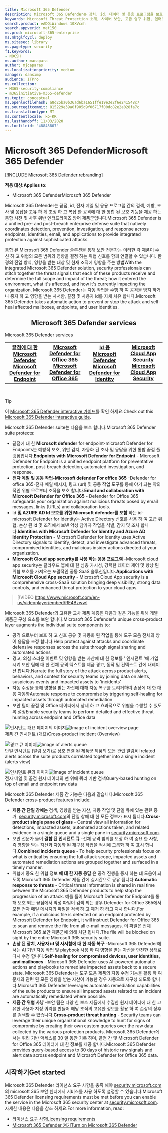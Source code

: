 ```yaml
---
title: Microsoft 365 Defender
description: Microsoft 365 Defender는 장치, id, 데이터 및 응용 프로그램을 보호 하기 위한 조정 된 위협 보호 솔루션입니다.
keywords: Microsoft Threat Protection 소개, 사이버 보안, 고급 영구 위협, 엔터프라이즈 보안, 장치, 장치, id, 사용자, 데이터, 응용 프로그램, 인시던트, 자동화 된 조사 및 개선, 고급 구하기
search.product: eADQiWindows 10XVcnh
search.appverid: met150
ms.prod: microsoft-365-enterprise
ms.mktglfcycl: deploy
ms.sitesec: library
ms.pagetype: security
f1.keywords:
- NOCSH
ms.author: macapara
author: mjcaparas
ms.localizationpriority: medium
manager: dansimp
audience: ITPro
ms.collection:
- M365-security-compliance
- m365initiative-m365-defender
ms.topic: conceptual
ms.openlocfilehash: a8d25ba0b36ad6ba1651ffe19e3e2f6e241548c7
ms.sourcegitcommit: 815229e39a0f905d9f06717f00dc82e2a028fa7c
ms.translationtype: MT
ms.contentlocale: ko-KR
ms.lasthandoff: 11/03/2020
ms.locfileid: "48843807"
---
```

# <a name="microsoft-365-defender"></a><span data-ttu-id="6bf8a-104">Microsoft 365 Defender</span><span class="sxs-lookup"><span data-stu-id="6bf8a-104">Microsoft 365 Defender</span></span>

[!INCLUDE [Microsoft 365 Defender rebranding](../includes/microsoft-defender.md)]


<span data-ttu-id="6bf8a-105">**적용 대상:**</span><span class="sxs-lookup"><span data-stu-id="6bf8a-105">**Applies to:**</span></span>
- <span data-ttu-id="6bf8a-106">Microsoft 365 Defender</span><span class="sxs-lookup"><span data-stu-id="6bf8a-106">Microsoft 365 Defender</span></span>



<span data-ttu-id="6bf8a-107">Microsoft 365 Defender는 끝점, id, 전자 메일 및 응용 프로그램 간의 검색, 예방, 조사 및 응답을 고유 하 게 조정 하 고 복잡 한 공격에 대 한 통합 된 보호 기능을 제공 하는 통합 사전 및 사후 위반 엔터프라이즈 방어 제품군입니다.</span><span class="sxs-lookup"><span data-stu-id="6bf8a-107">Microsoft 365 Defender is a unified pre- and post-breach enterprise defense suite that natively coordinates detection, prevention, investigation, and response across endpoints, identities, email, and applications to provide integrated protection against sophisticated attacks.</span></span>

<span data-ttu-id="6bf8a-108">통합 된 Microsoft 365 Defender 솔루션을 통해 보안 전문가는 이러한 각 제품이 수신 하 고 위협의 모든 범위와 영향을 결정 하는 위협 신호를 함께 연결할 수 있습니다. 환경의 진입 방식, 영향을 받는 대상 및 현재 조직에 영향을 주는 방법</span><span class="sxs-lookup"><span data-stu-id="6bf8a-108">With the integrated Microsoft 365 Defender solution, security professionals can stitch together the threat signals that each of these products receive and determine the full scope and impact of the threat; how it entered the environment, what it's affected, and how it's currently impacting the organization.</span></span> <span data-ttu-id="6bf8a-109">Microsoft 365 Defender는 자동 작업을 수행 하 여 공격을 방지 하거나 중지 하 고 영향을 받는 사서함, 끝점 및 사용자 id를 자체 치유 합니다.</span><span class="sxs-lookup"><span data-stu-id="6bf8a-109">Microsoft 365 Defender takes automatic action to prevent or stop the attack and self-heal affected mailboxes, endpoints, and user identities.</span></span>  


<center><h2><span data-ttu-id="6bf8a-110">Microsoft 365 Defender services</center></span><span class="sxs-lookup"><span data-stu-id="6bf8a-110">Microsoft 365 Defender services</center></span></span></h2>
<table><tr><td><span data-ttu-id="6bf8a-111"><center><b><a href="https://docs.microsoft.com/windows/security/threat-protection/microsoft-defender-atp/microsoft-defender-advanced-threat-protection"><b>끝점에 대 한 Microsoft Defender</b></center></span><span class="sxs-lookup"><span data-stu-id="6bf8a-111"><center><b><a href="https://docs.microsoft.com/windows/security/threat-protection/microsoft-defender-atp/microsoft-defender-advanced-threat-protection"><b>Microsoft Defender for Endpoint</b></center></span></span></a></td>
<td><span data-ttu-id="6bf8a-112"><center><b><a href="https://docs.microsoft.com/office365/securitycompliance/office-365-atp"><b>Microsoft Defender for Office 365</b></center></span><span class="sxs-lookup"><span data-stu-id="6bf8a-112"><center><b><a href="https://docs.microsoft.com/office365/securitycompliance/office-365-atp"><b>Microsoft Defender for Office 365</b></center></span></span></a></td>
<td><span data-ttu-id="6bf8a-113"><center><b><a href="https://docs.microsoft.com/azure-advanced-threat-protection/"><b>Id 용 Microsoft Defender</b></a></center></span><span class="sxs-lookup"><span data-stu-id="6bf8a-113"><center><b><a href="https://docs.microsoft.com/azure-advanced-threat-protection/"><b>Microsoft Defender for Identity</b></a></center></span></span></td>
<td><span data-ttu-id="6bf8a-114"><center><b><a href="https://docs.microsoft.com/cloud-app-security/"><b>Microsoft Cloud App Security</b></a></center></span><span class="sxs-lookup"><span data-stu-id="6bf8a-114"><center><b><a href="https://docs.microsoft.com/cloud-app-security/"><b>Microsoft Cloud App Security</b></a></center></span></span></td>
</tr>
</table>
<br>


>[!TIP]
><span data-ttu-id="6bf8a-115">이 [Microsoft 365 Defender interactive 가이드](https://aka.ms/MTP-Interactive-Guide)를 확인 하세요.</span><span class="sxs-lookup"><span data-stu-id="6bf8a-115">Check out this [Microsoft 365 Defender interactive guide](https://aka.ms/MTP-Interactive-Guide).</span></span>


<span data-ttu-id="6bf8a-116">Microsoft 365 Defender suite는 다음을 보호 합니다.</span><span class="sxs-lookup"><span data-stu-id="6bf8a-116">Microsoft 365 Defender suite protects:</span></span> 
- <span data-ttu-id="6bf8a-117">끝점에 대 한 **Microsoft defender** for endpoint-microsoft Defender for Endpoints는 예방적 보호, 위반 감지, 자동화 된 조사 및 응답을 위한 통합 끝점 플랫폼입니다.</span><span class="sxs-lookup"><span data-stu-id="6bf8a-117">**Endpoints with Microsoft Defender for Endpoint** - Microsoft Defender for Endpoint is a unified endpoint platform for preventative protection, post-breach detection, automated investigation, and response.</span></span> 
- <span data-ttu-id="6bf8a-118">**전자 메일 및 공동 작업-Microsoft defender For office 365** -Defender for office 365-전자 메일 메시지, 링크 (url) 및 공동 작업 도구를 통해 야기 되는 악의적인 위협 으로부터 조직을 보호 합니다.</span><span class="sxs-lookup"><span data-stu-id="6bf8a-118">**Email and collaboration with Microsoft Defender for Office 365** - Defender for Office 365 safeguards your organization against malicious threats posed by email messages, links (URLs) and collaboration tools.</span></span> 
- <span data-ttu-id="6bf8a-119">Id **및 AZURE AD Id 보호를 위한 Microsoft defender를 포함** 하는 id-microsoft Defender for Identity는 Active Directory 신호를 사용 하 여 고급 위협, 손상 된 id 및 조직에서 보낸 악성 참가자 작업을 식별, 감지 및 조사 합니다.</span><span class="sxs-lookup"><span data-stu-id="6bf8a-119">**Identities with Microsoft Defender for Identity and Azure AD Identity Protection** - Microsoft Defender for Identity uses Active Directory signals to identify, detect, and investigate advanced threats, compromised identities, and malicious insider actions directed at your organization.</span></span> 
- <span data-ttu-id="6bf8a-120">**Microsoft Cloud app security를 사용 하는 응용 프로그램** -Microsoft cloud app security는 클라우드 앱에 대 한 심층 가시성, 강력한 데이터 제어 및 향상 된 위협 보호를 가져오는 포괄적인 공동 SaaS 솔루션입니다.</span><span class="sxs-lookup"><span data-stu-id="6bf8a-120">**Applications with Microsoft Cloud App security** - Microsoft Cloud App security is a comprehensive cross-SaaS solution bringing deep visibility, strong data controls, and enhanced threat protection to your cloud apps.</span></span> 

>[!VIDEO https://www.microsoft.com/en-us/videoplayer/embed/RE4Bzww] 

<span data-ttu-id="6bf8a-121">Microsoft 365 Defender의 고유한 교차 제품 계층은 다음과 같은 기능을 위해 개별 제품군 구성 요소를 보완 합니다.</span><span class="sxs-lookup"><span data-stu-id="6bf8a-121">Microsoft 365 Defender's unique cross-product layer augments the individual suite components to:</span></span>
- <span data-ttu-id="6bf8a-122">공격 으로부터 보호 하 고 신호 공유 및 자동화 된 작업을 통해 도구 모음 전체의 방어 응답을 조정 합니다.</span><span class="sxs-lookup"><span data-stu-id="6bf8a-122">Help protect against attacks and coordinate defensive responses across the suite through signal sharing and automated actions</span></span>
- <span data-ttu-id="6bf8a-123">경고, 의심 스러운 이벤트 및 영향을 받는 자산에 대 한 정보를 ' 인시던트 '에 가입 시켜 보안 팀에 대 한 전체 공격 텍스트를 제품 경고, 동작 및 컨텍스트 간에 내레이션 합니다.</span><span class="sxs-lookup"><span data-stu-id="6bf8a-123">Narrate the full story of the attack across product alerts, behaviors, and context for security teams by joining data on alerts, suspicious events and impacted assets to 'incidents'</span></span>
- <span data-ttu-id="6bf8a-124">자동 수정을 통해 영향을 받는 자산에 대해 자동 복구를 트리거하여 손상에 대 한 대응 자동화</span><span class="sxs-lookup"><span data-stu-id="6bf8a-124">Automate response to compromise by triggering self-healing for impacted assets through automated remediation</span></span>
- <span data-ttu-id="6bf8a-125">보안 팀이 끝점 및 Office 데이터에서 상세 하 고 효과적으로 위협을 수행할 수 있도록 설정</span><span class="sxs-lookup"><span data-stu-id="6bf8a-125">Enable security teams to perform detailed and effective threat hunting across endpoint and Office data</span></span>

<span data-ttu-id="6bf8a-126">![인시던트 개요 페이지의 이미지](../../media/overview-incident.png)</span><span class="sxs-lookup"><span data-stu-id="6bf8a-126">![Image of incident overview page](../../media/overview-incident.png)</span></span> <br>
<span data-ttu-id="6bf8a-127">제품 간 인시던트 (개요)</span><span class="sxs-lookup"><span data-stu-id="6bf8a-127">Cross-product incident (Overview)</span></span>

<span data-ttu-id="6bf8a-128">![경고 큐 이미지](../../media/incident-list.png)</span><span class="sxs-lookup"><span data-stu-id="6bf8a-128">![Image of alerts queue](../../media/incident-list.png)</span></span><br>
<span data-ttu-id="6bf8a-129">단일 인시던트 (알림 보기)로 상호 연결 된 제품군 제품의 모든 관련 알림</span><span class="sxs-lookup"><span data-stu-id="6bf8a-129">All related alerts across the suite products correlated together into a single incident (alerts view)</span></span>

<span data-ttu-id="6bf8a-130">![인시던트 큐의 이미지](../../media/advanced-hunting.png)</span><span class="sxs-lookup"><span data-stu-id="6bf8a-130">![Image of incident queue](../../media/advanced-hunting.png)</span></span><br>
<span data-ttu-id="6bf8a-131">전자 메일 및 끝점 원시 데이터의 맨 위에 쿼리 기반 검색</span><span class="sxs-lookup"><span data-stu-id="6bf8a-131">Query-based hunting on top of email and endpoint raw data</span></span>


<span data-ttu-id="6bf8a-132">Microsoft 365 Defender 제품 간 기능은 다음과 같습니다.</span><span class="sxs-lookup"><span data-stu-id="6bf8a-132">Microsoft 365 Defender cross-product features include:</span></span> 
- <span data-ttu-id="6bf8a-133">**제품 간 단일 창에는** 검색, 영향을 받는 자산, 자동 작업 및 단일 큐에 있는 관련 증거, [security.microsoft.com](https://security.microsoft.com)의 단일 창에 대 한 모든 정보가 표시 됩니다.</span><span class="sxs-lookup"><span data-stu-id="6bf8a-133">**Cross-product single pane of glass** - Central view all information for detections, impacted assets, automated actions taken, and related evidence in a single queue and a single pane in [security.microsoft.com](https://security.microsoft.com).</span></span> 
- <span data-ttu-id="6bf8a-134">보안 전문가 들이 **결합 된 인시던트 큐** -전체 공격 범위를 보장 하 여 중요 한 사항, 즉 영향을 받는 자산과 자동화 된 재구성 작업을 적시에 그룹화 하 여 표시 합니다.</span><span class="sxs-lookup"><span data-stu-id="6bf8a-134">**Combined incidents queue** - To help security professionals focus on what is critical by ensuring the full attack scope, impacted assets and automated remediation actions are grouped together and surfaced in a timely manner.</span></span> 
- <span data-ttu-id="6bf8a-135">위협에 중요 한 위협 정보 **에 대 한 자동 응답** 은 공격 진행을 중지 하는 데 도움이 되도록 Microsoft 365 Defender 제품 간에 실시간으로 공유 됩니다.</span><span class="sxs-lookup"><span data-stu-id="6bf8a-135">**Automatic response to threats** - Critical threat information is shared in real time between the Microsoft 365 Defender products to help stop the progression of an attack.</span></span> <span data-ttu-id="6bf8a-136">예를 들어 Microsoft Defender for Endpoint를 통해 보호 되는 끝점에서 악성 파일이 검색 되는 경우 Defender for Office 365에서 모든 전자 메일 메시지의 파일을 검색 하 고 제거 하 라고 지시 합니다.</span><span class="sxs-lookup"><span data-stu-id="6bf8a-136">For example, if a malicious file is detected on an endpoint protected by Microsoft Defender for Endpoint, it will instruct Defender for Office 365 to scan and remove the file from all e-mail messages.</span></span> <span data-ttu-id="6bf8a-137">이 파일은 전체 Microsoft 365 보안 제품군에 의해 차단 됩니다.</span><span class="sxs-lookup"><span data-stu-id="6bf8a-137">The file will be blocked on sight by the entire Microsoft 365 security suite.</span></span>
- <span data-ttu-id="6bf8a-138">**손상 된 장치, 사용자 id 및 사서함에 대 한 자동 복구** -Microsoft 365 Defender에서는 AI 기반 자동 작업 및 playbook 사용 하 여 영향을 받는 자산을 안전한 상태로 다시 수정 합니다.</span><span class="sxs-lookup"><span data-stu-id="6bf8a-138">**Self-healing for compromised devices, user identities, and mailboxes** - Microsoft 365 Defender uses AI-powered automatic actions and playbooks to remediate impacted assets back to a secure state.</span></span> <span data-ttu-id="6bf8a-139">Microsoft 365 Defender는 도구 모음 제품의 자동 수정 기능을 활용 하 여 문제와 관련 된 모든 영향을 받는 자산이 가능한 경우 자동으로 재구성 되도록 합니다.</span><span class="sxs-lookup"><span data-stu-id="6bf8a-139">Microsoft 365 Defender leverages automatic remediation capabilities of the suite products to ensure all impacted assets related to an incident are automatically remediated where possible.</span></span>
- <span data-ttu-id="6bf8a-140">**제품 간 위협 사냥** -보안 팀은 다양 한 보호 제품에서 수집한 원시 데이터에 대 한 고유한 사용자 지정 쿼리를 만들어 해당 조직의 고유한 정보를 활용 하 여 손상의 징후를 검색할 수 있습니다.</span><span class="sxs-lookup"><span data-stu-id="6bf8a-140">**Cross-product threat hunting** - Security teams can leverage their unique organizational knowledge to hunt for signs of compromise by creating their own custom queries over the raw data collected by the various protection products.</span></span> <span data-ttu-id="6bf8a-141">Microsoft 365 Defender에서는 쿼리 기반 액세스를 30 일 동안 기록 하며, 끝점 간 및 Microsoft Defender for Office 365 데이터에 대 한 정보를 제공 합니다.</span><span class="sxs-lookup"><span data-stu-id="6bf8a-141">Microsoft 365 Defender provides query-based access to 30 days of historic raw signals and alert data across endpoint and Microsoft Defender for Office 365 data.</span></span> 


## <a name="get-started"></a><span data-ttu-id="6bf8a-142">시작하기</span><span class="sxs-lookup"><span data-stu-id="6bf8a-142">Get started</span></span>
<span data-ttu-id="6bf8a-143">Microsoft 365 Defender 라이선스 요구 사항을 충족 해야 [security.microsoft.com](https://security.microsoft.com)의 microsoft 365 보안 센터에서 서비스를 사용 하도록 설정할 수 있습니다.</span><span class="sxs-lookup"><span data-stu-id="6bf8a-143">Microsoft 365 Defender licensing requirements must be met before you can enable the service in the Microsoft 365 security center at [security.microsoft.com](https://security.microsoft.com).</span></span> <span data-ttu-id="6bf8a-144">자세한 내용은 다음을 참조 하세요.</span><span class="sxs-lookup"><span data-stu-id="6bf8a-144">For more information, read:</span></span>
- [<span data-ttu-id="6bf8a-145">라이선스 요구 사항</span><span class="sxs-lookup"><span data-stu-id="6bf8a-145">Licensing requirements</span></span>](prerequisites.md#licensing-requirements)
- [<span data-ttu-id="6bf8a-146">Microsoft 365 Defender 켜기</span><span class="sxs-lookup"><span data-stu-id="6bf8a-146">Turn on Microsoft 365 Defender</span></span>](mtp-enable.md)
